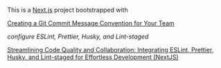 <!-- @format -->

This is a [Next.js](https://nextjs.org/) project bootstrapped with

[Creating a Git Commit Message Convention for Your Team ](https://medium.com/@naandalist/creating-a-git-commit-message-convention-for-your-team-acb4b3edfc44)

_configure ESLint, Prettier, Husky, and Lint-staged_

[Streamlining Code Quality and Collaboration: Integrating ESLint, Prettier, Husky, and Lint-staged for Effortless Development (NextJS)](https://javascript.plainenglish.io/streamlining-code-quality-and-collaboration-integrating-eslint-prettier-husky-and-lint-staged-22451a1a4969)

